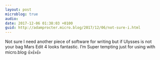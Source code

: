 ```yaml
---
layout: post
microblog: true
audio: 
date: 2017-12-06 01:38:03 +0100
guid: http://adamprocter.micro.blog/2017/12/06/not-sure-i.html
---
```

Not sure I need another piece of software for writing but if Ulysses is not your bag Mars Edit 4 looks fantastic. I’m Super tempting just for using with micro.blog 👍👍👍
